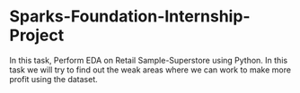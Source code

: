 # Sparks-Foundation-Internship-Project
In this task, Perform EDA on Retail Sample-Superstore using Python. In this task we will try to find out the weak areas where we can work to make more profit using the dataset.
